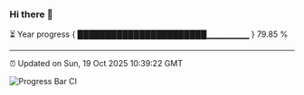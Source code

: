 ### Hi there 👋

⏳ Year progress { ███████████████████████▁▁▁▁▁▁▁ } 79.85 %

---

⏰ Updated on Sun, 19 Oct 2025 10:39:22 GMT

![Progress Bar CI](https://github.com/IshwaranRudhara/GIT-ACTION/workflows/Progress%20Bar%20CI/badge.svg)
